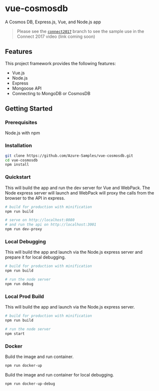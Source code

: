 # vue-cosmosdb

A Cosmos DB, Express.js, Vue, and Node.js app

> Please see the [`connect2017`](https://github.com/Azure-Samples/vue-cosmosdb/tree/connect2017?WT.mc_id=connect-c9-jopapa) branch to see the sample use in the Connect 2017 video (link coming soon)

## Features

This project framework provides the following features:

* Vue.js
* Node.js
* Express
* Mongoose API
* Connecting to MongoDB or CosmosDB

## Getting Started

### Prerequisites

Node.js with npm

### Installation

``` bash
git clone https://github.com/Azure-Samples/vue-cosmosdb.git
cd vue-cosmosdb
npm install
```

### Quickstart

This will build the app and run the dev server for Vue and WebPack. The Node express server will launch and WebPack will proxy the calls from the browser to the API in express.

``` bash
# build for production with minification
npm run build

# serve on http://localhost:8080
# and run the api on http://localhost:3001
npm run dev-proxy
```

### Local Debugging

This will build the app and launch via the Node.js express server and prepare it for local debugging.

```bash
# build for production with minification
npm run build

# run the node server
npm run debug
```

### Local Prod Build

This will build the app and launch via the Node.js express server.

```bash
# build for production with minification
npm run build

# run the node server
npm start
```

### Docker

Build the image and run container.

``` bash
npm run docker-up
```

Build the image and run container for local debugging.

``` bash
npm run docker-up-debug
```